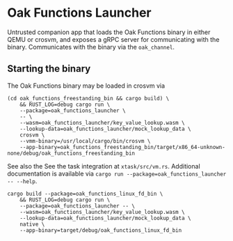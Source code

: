 # Oak Functions Launcher

Untrusted companion app that loads the Oak Functions binary in either QEMU or
crosvm, and exposes a gRPC server for communicating with the binary.
Communicates with the binary via the `oak_channel`.

## Starting the binary

The Oak Functions binary may be loaded in crosvm via

```shell
(cd oak_functions_freestanding_bin && cargo build) \
    && RUST_LOG=debug cargo run \
    --package=oak_functions_launcher \
    -- \
    --wasm=oak_functions_launcher/key_value_lookup.wasm \
    --lookup-data=oak_functions_launcher/mock_lookup_data \
    crosvm \
    --vmm-binary=/usr/local/cargo/bin/crosvm \
    --app-binary=oak_functions_freestanding_bin/target/x86_64-unknown-none/debug/oak_functions_freestanding_bin
```

See also the See the task integration at `xtask/src/vm.rs`. Additional
documentation is available via
`cargo run --package=oak_functions_launcher -- --help`.

```shell
cargo build --package=oak_functions_linux_fd_bin \
    && RUST_LOG=debug cargo run \
    --package=oak_functions_launcher -- \
    --wasm=oak_functions_launcher/key_value_lookup.wasm \
    --lookup-data=oak_functions_launcher/mock_lookup_data \
    native \
    --app-binary=target/debug/oak_functions_linux_fd_bin
```
